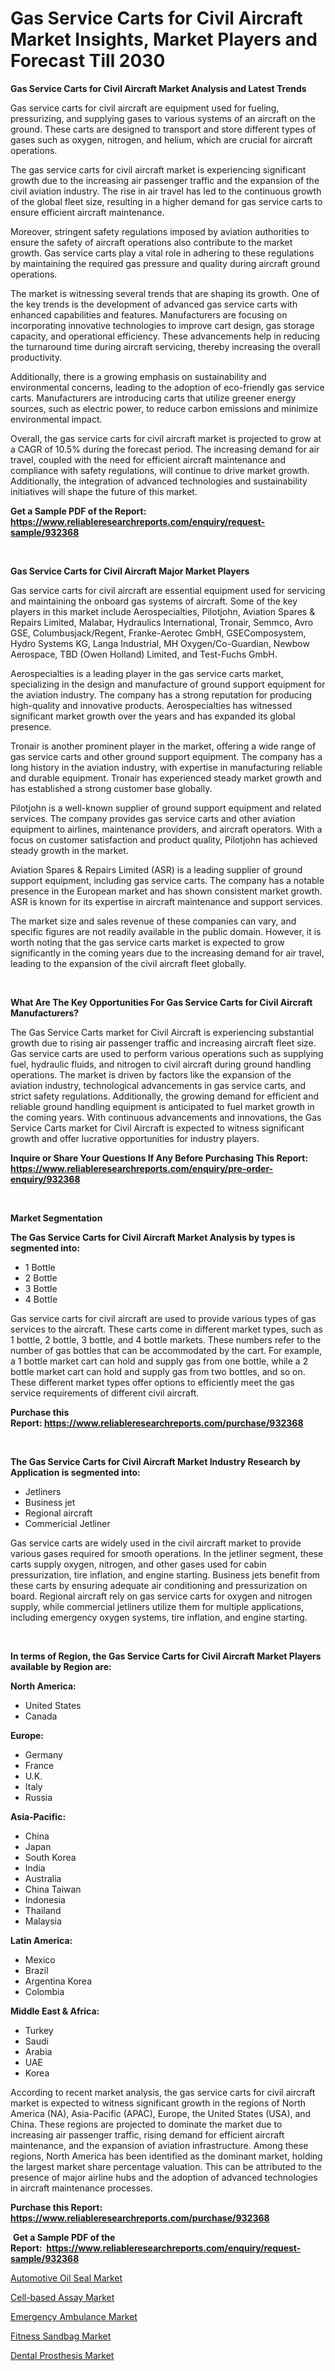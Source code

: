 <p><h1>Gas Service Carts for Civil Aircraft Market Insights, Market Players and Forecast Till 2030</h1></p><p><strong>Gas Service Carts for Civil Aircraft Market Analysis and Latest Trends</strong></p>
<p><p>Gas service carts for civil aircraft are equipment used for fueling, pressurizing, and supplying gases to various systems of an aircraft on the ground. These carts are designed to transport and store different types of gases such as oxygen, nitrogen, and helium, which are crucial for aircraft operations.</p><p>The gas service carts for civil aircraft market is experiencing significant growth due to the increasing air passenger traffic and the expansion of the civil aviation industry. The rise in air travel has led to the continuous growth of the global fleet size, resulting in a higher demand for gas service carts to ensure efficient aircraft maintenance.</p><p>Moreover, stringent safety regulations imposed by aviation authorities to ensure the safety of aircraft operations also contribute to the market growth. Gas service carts play a vital role in adhering to these regulations by maintaining the required gas pressure and quality during aircraft ground operations.</p><p>The market is witnessing several trends that are shaping its growth. One of the key trends is the development of advanced gas service carts with enhanced capabilities and features. Manufacturers are focusing on incorporating innovative technologies to improve cart design, gas storage capacity, and operational efficiency. These advancements help in reducing the turnaround time during aircraft servicing, thereby increasing the overall productivity.</p><p>Additionally, there is a growing emphasis on sustainability and environmental concerns, leading to the adoption of eco-friendly gas service carts. Manufacturers are introducing carts that utilize greener energy sources, such as electric power, to reduce carbon emissions and minimize environmental impact.</p><p>Overall, the gas service carts for civil aircraft market is projected to grow at a CAGR of 10.5% during the forecast period. The increasing demand for air travel, coupled with the need for efficient aircraft maintenance and compliance with safety regulations, will continue to drive market growth. Additionally, the integration of advanced technologies and sustainability initiatives will shape the future of this market.</p></p>
<p><strong>Get a Sample PDF of the Report:&nbsp; <a href="https://www.reliableresearchreports.com/enquiry/request-sample/932368">https://www.reliableresearchreports.com/enquiry/request-sample/932368</a></strong></p>
<p>&nbsp;</p>
<p><strong>Gas Service Carts for Civil Aircraft Major Market Players</strong></p>
<p><p>Gas service carts for civil aircraft are essential equipment used for servicing and maintaining the onboard gas systems of aircraft. Some of the key players in this market include Aerospecialties, Pilotjohn, Aviation Spares & Repairs Limited, Malabar, Hydraulics International, Tronair, Semmco, Avro GSE, Columbusjack/Regent, Franke-Aerotec GmbH, GSEComposystem, Hydro Systems KG, Langa Industrial, MH Oxygen/Co-Guardian, Newbow Aerospace, TBD (Owen Holland) Limited, and Test-Fuchs GmbH.</p><p>Aerospecialties is a leading player in the gas service carts market, specializing in the design and manufacture of ground support equipment for the aviation industry. The company has a strong reputation for producing high-quality and innovative products. Aerospecialties has witnessed significant market growth over the years and has expanded its global presence.</p><p>Tronair is another prominent player in the market, offering a wide range of gas service carts and other ground support equipment. The company has a long history in the aviation industry, with expertise in manufacturing reliable and durable equipment. Tronair has experienced steady market growth and has established a strong customer base globally.</p><p>Pilotjohn is a well-known supplier of ground support equipment and related services. The company provides gas service carts and other aviation equipment to airlines, maintenance providers, and aircraft operators. With a focus on customer satisfaction and product quality, Pilotjohn has achieved steady growth in the market.</p><p>Aviation Spares & Repairs Limited (ASR) is a leading supplier of ground support equipment, including gas service carts. The company has a notable presence in the European market and has shown consistent market growth. ASR is known for its expertise in aircraft maintenance and support services.</p><p>The market size and sales revenue of these companies can vary, and specific figures are not readily available in the public domain. However, it is worth noting that the gas service carts market is expected to grow significantly in the coming years due to the increasing demand for air travel, leading to the expansion of the civil aircraft fleet globally.</p></p>
<p>&nbsp;</p>
<p><strong>What Are The Key Opportunities For Gas Service Carts for Civil Aircraft Manufacturers?</strong></p>
<p><p>The Gas Service Carts market for Civil Aircraft is experiencing substantial growth due to rising air passenger traffic and increasing aircraft fleet size. Gas service carts are used to perform various operations such as supplying fuel, hydraulic fluids, and nitrogen to civil aircraft during ground handling operations. The market is driven by factors like the expansion of the aviation industry, technological advancements in gas service carts, and strict safety regulations. Additionally, the growing demand for efficient and reliable ground handling equipment is anticipated to fuel market growth in the coming years. With continuous advancements and innovations, the Gas Service Carts market for Civil Aircraft is expected to witness significant growth and offer lucrative opportunities for industry players.</p></p>
<p><strong>Inquire or Share Your Questions If Any Before Purchasing This Report: <a href="https://www.reliableresearchreports.com/enquiry/pre-order-enquiry/932368">https://www.reliableresearchreports.com/enquiry/pre-order-enquiry/932368</a></strong></p>
<p>&nbsp;</p>
<p><strong>Market Segmentation</strong></p>
<p><strong>The Gas Service Carts for Civil Aircraft Market Analysis by types is segmented into:</strong></p>
<p><ul><li>1 Bottle</li><li>2 Bottle</li><li>3 Bottle</li><li>4 Bottle</li></ul></p>
<p><p>Gas service carts for civil aircraft are used to provide various types of gas services to the aircraft. These carts come in different market types, such as 1 bottle, 2 bottle, 3 bottle, and 4 bottle markets. These numbers refer to the number of gas bottles that can be accommodated by the cart. For example, a 1 bottle market cart can hold and supply gas from one bottle, while a 2 bottle market cart can hold and supply gas from two bottles, and so on. These different market types offer options to efficiently meet the gas service requirements of different civil aircraft.</p></p>
<p><strong>Purchase this Report:&nbsp;<a href="https://www.reliableresearchreports.com/purchase/932368">https://www.reliableresearchreports.com/purchase/932368</a></strong></p>
<p>&nbsp;</p>
<p><strong>The Gas Service Carts for Civil Aircraft Market Industry Research by Application is segmented into:</strong></p>
<p><ul><li>Jetliners</li><li>Business jet</li><li>Regional aircraft</li><li>Commericial Jetliner</li></ul></p>
<p><p>Gas service carts are widely used in the civil aircraft market to provide various gases required for smooth operations. In the jetliner segment, these carts supply oxygen, nitrogen, and other gases used for cabin pressurization, tire inflation, and engine starting. Business jets benefit from these carts by ensuring adequate air conditioning and pressurization on board. Regional aircraft rely on gas service carts for oxygen and nitrogen supply, while commercial jetliners utilize them for multiple applications, including emergency oxygen systems, tire inflation, and engine starting.</p></p>
<p>&nbsp;</p>
<p><strong>In terms of Region, the Gas Service Carts for Civil Aircraft Market Players available by Region are:</strong></p>
<p>
    <p> <strong> North America: </strong>
        <ul>
            <li>United States</li>
            <li>Canada</li>
        </ul>
        </p> 
    <p> <strong> Europe: </strong>
        <ul>
            <li>Germany</li>
            <li>France</li>
            <li>U.K.</li>
            <li>Italy</li>
            <li>Russia</li>
        </ul>
        </p> 
    <p> <strong> Asia-Pacific: </strong>
        <ul>
            <li>China</li>
            <li>Japan</li>
            <li>South Korea</li>
            <li>India</li>
            <li>Australia</li>
            <li>China Taiwan</li>
            <li>Indonesia</li>
            <li>Thailand</li>
            <li>Malaysia</li>
        </ul>
        </p> 
    <p> <strong> Latin America: </strong>
        <ul>
            <li>Mexico</li>
            <li>Brazil</li>
            <li>Argentina Korea</li>
            <li>Colombia</li>
        </ul>
        </p> 
    <p> <strong> Middle East & Africa: </strong>
        <ul>
            <li>Turkey</li>
            <li>Saudi</li>
            <li>Arabia</li>
            <li>UAE</li>
            <li>Korea</li>
        </ul>
    </p>
    </p>
<p><p>According to recent market analysis, the gas service carts for civil aircraft market is expected to witness significant growth in the regions of North America (NA), Asia-Pacific (APAC), Europe, the United States (USA), and China. These regions are projected to dominate the market due to increasing air passenger traffic, rising demand for efficient aircraft maintenance, and the expansion of aviation infrastructure. Among these regions, North America has been identified as the dominant market, holding the largest market share percentage valuation. This can be attributed to the presence of major airline hubs and the adoption of advanced technologies in aircraft maintenance processes.</p></p>
<p><strong>Purchase this Report: <a href="https://www.reliableresearchreports.com/purchase/932368">https://www.reliableresearchreports.com/purchase/932368</a></strong></p>
<p>&nbsp;<strong>Get a Sample PDF of the Report:&nbsp;&nbsp;<a href="https://www.reliableresearchreports.com/enquiry/request-sample/932368">https://www.reliableresearchreports.com/enquiry/request-sample/932368</a></strong></p>
<p><strong></strong></p>
<p><p><a href="https://www.linkedin.com/pulse/automotive-oil-seal-market-share-amp-new-trends-analysis-nnyxe/">Automotive Oil Seal Market</a></p><p><a href="https://issuu.com/reportprime-2/docs/cell-based-assay-market-size-2030.pptx?fr=xKAE9_zU1NQ">Cell-based Assay Market</a></p><p><a href="https://www.linkedin.com/pulse/emergency-ambulance-market-challenges-opportunities-growth-efj6e/">Emergency Ambulance Market</a></p><p><a href="https://medium.com/@gabriellemcgrath66/fitness-sandbag-market-size-growth-forecast-2023-2030-bc73afb53379">Fitness Sandbag Market</a></p><p><a href="https://www.reportprime.com/dental-prosthesis-r7943">Dental Prosthesis Market</a></p></p>